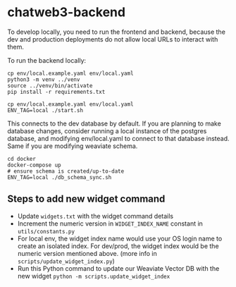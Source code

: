 # chatweb3-backend

To develop locally, you need to run the frontend and backend, because
the dev and production deployments do not allow local URLs to interact
with them.

To run the backend locally:
```
cp env/local.example.yaml env/local.yaml
python3 -m venv ../venv
source ../venv/bin/activate
pip install -r requirements.txt

cp env/local.example.yaml env/local.yaml
ENV_TAG=local ./start.sh
```

This connects to the dev database by default. If you are planning to make
database changes, consider running a local instance of the postgres database,
and modifying env/local.yaml to connect to that database instead. Same if
you are modifying weaviate schema.
```
cd docker
docker-compose up
# ensure schema is created/up-to-date
ENV_TAG=local ./db_schema_sync.sh
```

## Steps to add new widget command
- Update `widgets.txt` with the widget command details
- Increment the numeric version in `WIDGET_INDEX_NAME` constant in `utils/constants.py`
- For local env, the widget index name would use your OS login name to create an isolated index. For dev/prod, the widget index would be the numeric version mentioned above. (more info in `scripts/update_widget_index.py`)
- Run this Python command to update our Weaviate Vector DB with the new widget `python -m scripts.update_widget_index`
